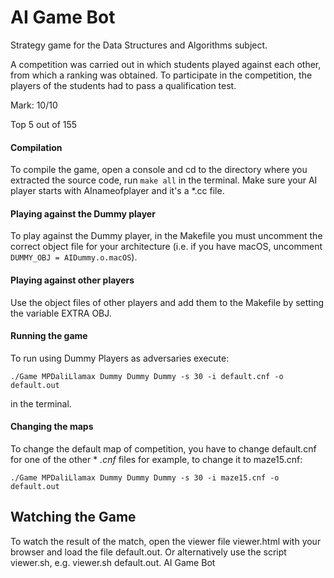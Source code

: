 # AI Game Bot

Strategy game for the Data Structures and Algorithms subject.

A competition was carried out in which students played against each other, from which a ranking was obtained. To participate in the competition, the players of the students had to pass a qualification test. 

Mark: 10/10

Top 5 out of 155

#### Compilation

To compile the game, open a console and cd to the directory where you extracted the source
code, run `make all` in the terminal. Make sure your AI player starts with AInameofplayer and it's a *.cc file.

#### Playing against the Dummy player
 
To play against the Dummy player, in the Makefile you must uncomment the correct object file for your architecture (i.e. if you have macOS, uncomment `DUMMY_OBJ = AIDummy.o.macOS`).

#### Playing against other players

Use the object files of other players and add them to the Makefile by setting the variable EXTRA OBJ.

#### Running the game

To run using Dummy Players as adversaries execute:

`./Game MPDaliLlamax Dummy Dummy Dummy -s 30 -i default.cnf -o default.out`

in the terminal.

#### Changing the maps

To change the default map of competition, you have to change default.cnf for one of the other * *.cnf* files for example, to change it to maze15.cnf:

`./Game MPDaliLlamax Dummy Dummy Dummy -s 30 -i maze15.cnf -o default.out`

## Watching the Game

To watch the result of the match, open the viewer file viewer.html with your browser
and load the file default.out. Or alternatively use the script viewer.sh,
e.g. viewer.sh default.out.
 AI Game Bot
